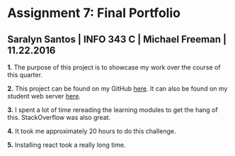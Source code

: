 # Assignment 7: Final Portfolio
## Saralyn Santos | INFO 343 C | Michael Freeman | 11.22.2016

**1.** The purpose of this project is to showcase my work over the course of this quarter.

**2.** This project can be found on my GitHub [here](http://pagkukudigo.github.io). It can also be found on my student web server [here](http://students.washington.edu/saralyns/info343/pagkukudigo.github.io/).

**3.** I spent a lot of time rereading the learning modules to get the hang of this. StackOverflow was also great.

**4.** It took me approximately 20 hours to do this challenge.

**5.** Installing react took a really long time.